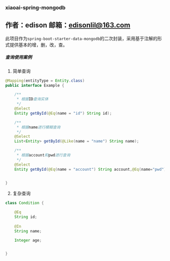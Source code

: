 ### xiaoai-spring-mongodb

作者：edison
邮箱：edisonlil@163.com
---

此项目作为`spring-boot-starter-data-mongodb`的二次封装，采用基于注解的形式提供基本的增，删，改，查。

##### 查询使用案例

1. 简单查询
```java
@Mapping(entityType = Entity.class)
public interface Example {

    /**
     * 根据ID查询实体
     */
    @Select
    Entity getById(@Eq(name = "id") String id);

    /**
     * 根据name进行模糊查询
     */
    @Select
    List<Entity> getById(@Like(name = "name") String name);

    /**
     * 根据account和pwd进行查询
     */
    @Select
    Entity getById(@Eq(name = "account") String account,@Eq(name="pwd") String pwd);
    

}
```

2. 复杂查询
```java
class Condition {

    @Eq
    String id;
    
    @In
    String name;

    Integer age;


}
```